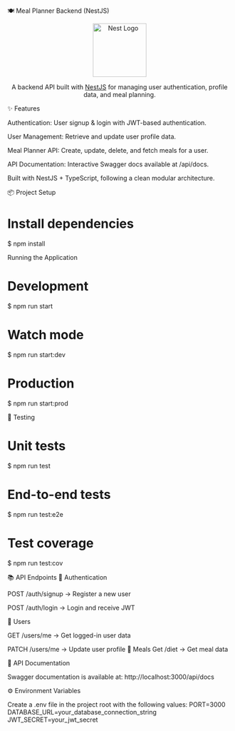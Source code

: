 🍽️ Meal Planner Backend (NestJS)
<p align="center"> <a href="https://nestjs.com/" target="_blank"> <img src="https://nestjs.com/img/logo-small.svg" width="120" alt="Nest Logo" /> </a> </p> <p align="center"> A backend API built with <a href="https://nestjs.com/" target="_blank">NestJS</a> for managing user authentication, profile data, and meal planning. </p>
✨ Features

Authentication: User signup & login with JWT-based authentication.

User Management: Retrieve and update user profile data.

Meal Planner API: Create, update, delete, and fetch meals for a user.

API Documentation: Interactive Swagger docs available at /api/docs.

Built with NestJS + TypeScript, following a clean modular architecture.

📦 Project Setup
# Install dependencies
$ npm install

Running the Application
# Development
$ npm run start

# Watch mode
$ npm run start:dev

# Production
$ npm run start:prod

🧪 Testing

# Unit tests
$ npm run test

# End-to-end tests
$ npm run test:e2e

# Test coverage
$ npm run test:cov

📚 API Endpoints
🔐 Authentication

POST /auth/signup → Register a new user

POST /auth/login → Login and receive JWT

👤 Users

GET /users/me → Get logged-in user data

PATCH /users/me → Update user profile
🍲 Meals
Get /diet → Get meal data

📖 API Documentation

Swagger documentation is available at:
http://localhost:3000/api/docs

⚙️ Environment Variables

Create a .env file in the project root with the following values:
PORT=3000
DATABASE_URL=your_database_connection_string
JWT_SECRET=your_jwt_secret
